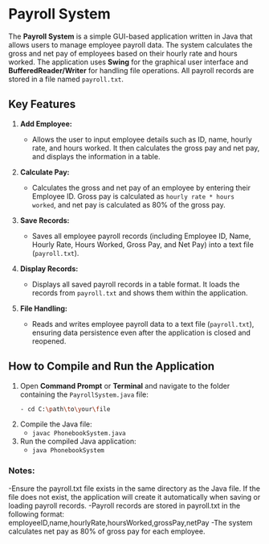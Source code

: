 # Payroll System

The **Payroll System** is a simple GUI-based application written in Java that allows users to manage employee payroll data. The system calculates the gross and net pay of employees based on their hourly rate and hours worked. The application uses **Swing** for the graphical user interface and **BufferedReader/Writer** for handling file operations. All payroll records are stored in a file named `payroll.txt`.

## Key Features

1. **Add Employee:**
   - Allows the user to input employee details such as ID, name, hourly rate, and hours worked. It then calculates the gross pay and net pay, and displays the information in a table.
   
2. **Calculate Pay:**
   - Calculates the gross and net pay of an employee by entering their Employee ID. Gross pay is calculated as `hourly rate * hours worked`, and net pay is calculated as 80% of the gross pay.

3. **Save Records:**
   - Saves all employee payroll records (including Employee ID, Name, Hourly Rate, Hours Worked, Gross Pay, and Net Pay) into a text file (`payroll.txt`).
   
4. **Display Records:**
   - Displays all saved payroll records in a table format. It loads the records from `payroll.txt` and shows them within the application.

5. **File Handling:**
   - Reads and writes employee payroll data to a text file (`payroll.txt`), ensuring data persistence even after the application is closed and reopened.

## How to Compile and Run the Application

1. Open **Command Prompt** or **Terminal** and navigate to the folder containing the `PayrollSystem.java` file:
   ```bash
   - cd C:\path\to\your\file
2. Compile the Java file:
   - `javac PhonebookSystem.java`
3. Run the compiled Java application:
   - `java PhonebookSystem`
### Notes:
  -Ensure the payroll.txt file exists in the same directory as the Java file. If the file does not exist, the application will create it automatically when saving or loading payroll records.
  -Payroll records are stored in payroll.txt in the following format:
    employeeID,name,hourlyRate,hoursWorked,grossPay,netPay
  -The system calculates net pay as 80% of gross pay for each employee.
